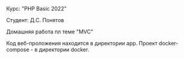 Курс: "PHP Basic 2022"

Студент: Д.С. Понятов

Домашняя работа пл теме "MVC"

Код веб-проложения находится в директории app. Проект docker-compose - в директории docker.
